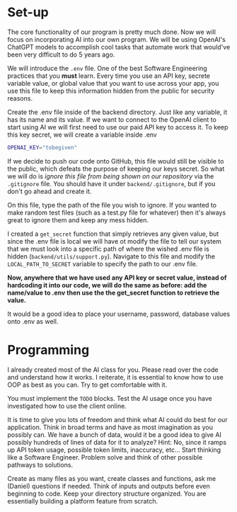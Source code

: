
# Set-up

The core functionality of our program is pretty much done. Now we will focus on incorporating AI into our own program. We will be using OpenAI's ChatGPT models to accomplish cool tasks that automate work that would've been very difficult to do 5 years ago.

We will introduce the `.env` file. One of the best Software Engineering practices that you **must** learn. Every time you use an API key, secrete variable value, or global value that you want to use across your app, you use this file to keep this information hidden from the public for security reasons.

Create the .env file inside of the backend directory. Just like any variable, it has its name and its value. If we want to connect to the OpenAI client to start using AI we will first need to use our paid API key to access it. To keep this key secret, we will create a variable inside .env
```bash
OPENAI_KEY="tobegiven"
```

If we decide to push our code onto GitHub, this file would still be visible to the public, which defeats the purpose of keeping our keys secret. So what we will do is *ignore this file from being shown on our repository* via the `.gitignore` file. You should have it under `backend/.gitignore`, but if you don't go ahead and create it.

On this file, type the path of the file you wish to ignore. If you wanted to make random test files (such as a test.py file for whatever) then it's always great to ignore them and keep any mess hidden.

I created a `get_secret` function that simply retrieves any given value, but since the .env file is local we will have ot modify the file to tell our system that we must look into a specific path of where the wished .env file is hidden (`backend/utils/support.py`). Navigate to this file and modify the `LOCAL_PATH_TO_SECRET` variable to specify the path to our .env file.

**Now, anywhere that we have used any API key or secret value, instead of hardcoding it into our code, we will do the same as before: add the name/value to .env then use the the get_secret function to retrieve the value.**

It would be a good idea to place your username, password, database values onto .env as well. 

# Programming

I already created most of the AI class for you. Please read over the code and understand how it works. I reiterate, it is essential to know how to use OOP as best as you can. Try to get comfortable with it.

You must implement the `TODO` blocks.
Test the AI usage once you have investigated how to use the client online.

It is time to give you lots of freedom and think what AI could do best for our application. Think in broad terms and have as most imagination as you possibly can. We have a bunch of data, would it be a good idea to give AI possibly hundreds of lines of data for it to analyze? Hint: No, since it ramps up API token usage, possible token limits, inaccuracy, etc... Start thinking like a Software Engineer. Problem solve and think of other possible pathways to solutions.

Create as many files as you want, create classes and functions, ask me (Daniel) questions if needed. Think of inputs and outputs before even beginning to code. Keep your directory structure organized. You are essentially building a platform feature from scratch.